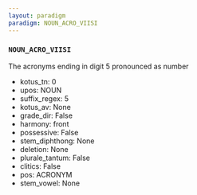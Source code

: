 ```yaml
---
layout: paradigm
paradigm: NOUN_ACRO_VIISI
---
```

### ` NOUN_ACRO_VIISI `

The acronyms ending in digit 5 pronounced as number
* kotus_tn: 0
* upos: NOUN
* suffix_regex: 5
* kotus_av: None
* grade_dir: False
* harmony: front
* possessive: False
* stem_diphthong: None
* deletion: None
* plurale_tantum: False
* clitics: False
* pos: ACRONYM
* stem_vowel: None
